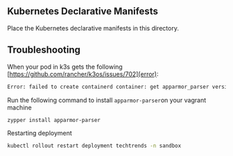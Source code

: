 ## Kubernetes Declarative Manifests 

Place the Kubernetes declarative manifests in this directory.


## Troubleshooting

When your pod in k3s gets the following [https://github.com/rancher/k3os/issues/702](error):
```sh
Error: failed to create containerd container: get apparmor_parser version: exec: "apparmor_parser": executable file not found in $PATH
```

Run the following command to install `apparmor-parser`on your vagrant machine
```sh
zypper install apparmor-parser
```

Restarting deployment
```sh
kubectl rollout restart deployment techtrends -n sandbox
```